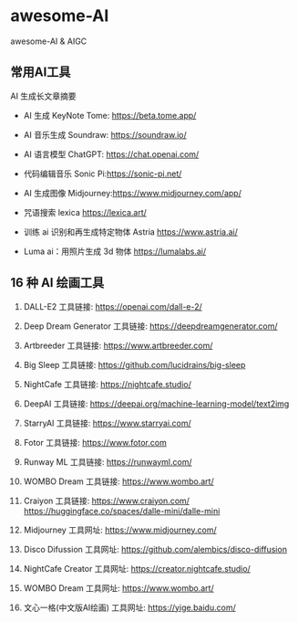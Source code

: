 # awesome-AI
awesome-AI &amp; AIGC

## 常用AI工具

AI 生成长文章摘要
- AI 生成 KeyNote
Tome: https://beta.tome.app/

- AI 音乐生成
Soundraw: https://soundraw.io/

- AI 语言模型
ChatGPT: https://chat.openai.com/

- 代码编辑音乐
Sonic Pi:https://sonic-pi.net/

- AI 生成图像
Midjourney:https://www.midjourney.com/app/

- 咒语搜索 lexica
https://lexica.art/

- 训练 ai 识别和再生成特定物体 Astria
https://www.astria.ai/

- Luma ai：用照片生成 3d 物体
https://lumalabs.ai/

## 16 种 AI 绘画工具

1. DALL-E2
工具链接: https://openai.com/dall-e-2/

2. Deep Dream Generator
工具链接: https://deepdreamgenerator.com/

3. Artbreeder
工具链接: https://www.artbreeder.com/

4. Big Sleep
工具链接: https://github.com/lucidrains/big-sleep

5. NightCafe 
工具链接: https://nightcafe.studio/

6. DeepAI
工具链接: https://deepai.org/machine-learning-model/text2img

7. StarryAI
工具链接: https://www.starryai.com/

8. Fotor
工具链接: https://www.fotor.com

9. Runway ML
工具链接: https://runwayml.com/

10. WOMBO Dream
工具链接: https://www.wombo.art/

11. Craiyon
工具链接: https://www.craiyon.com/
https://huggingface.co/spaces/dalle-mini/dalle-mini

12. Midjourney
工具网址: https://www.midjourney.com/

13. Disco Difussion
工具网址: https://github.com/alembics/disco-diffusion

14. NightCafe Creator
工具网址: https://creator.nightcafe.studio/

15. WOMBO Dream
工具网址: https://www.wombo.art/

16. 文心一格(中文版AI绘画)
工具网址: https://yige.baidu.com/
